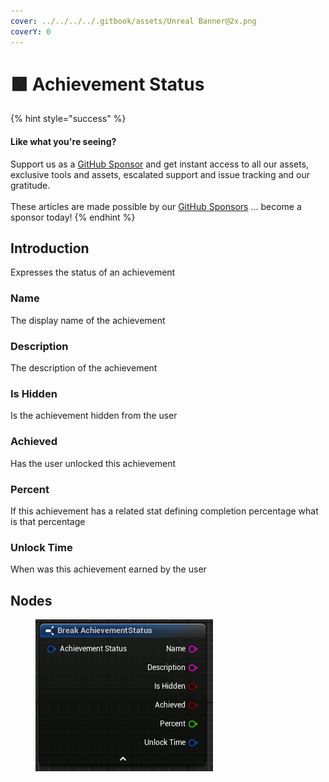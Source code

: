```yaml
---
cover: ../../../../.gitbook/assets/Unreal Banner@2x.png
coverY: 0
---
```


# 🟩 Achievement Status

{% hint style="success" %}
#### Like what you're seeing?

Support us as a [GitHub Sponsor](../../../../become-a-sponsor/) and get instant access to all our assets, exclusive tools and assets, escalated support and issue tracking and our gratitude.\
\
These articles are made possible by our [GitHub Sponsors](../../../../become-a-sponsor/) ... become a sponsor today!
{% endhint %}

## Introduction

Expresses the status of an achievement

### Name

The display name of the achievement

### Description

The description of the achievement&#x20;

### Is Hidden

Is the achievement hidden from the user

### Achieved

Has the user unlocked this achievement

### Percent

If this achievement has a related stat defining completion percentage what is that percentage

### Unlock Time

When was this achievement earned by the user

## Nodes

<figure><img src="../../../../.gitbook/assets/image (318).png" alt=""><figcaption></figcaption></figure>
